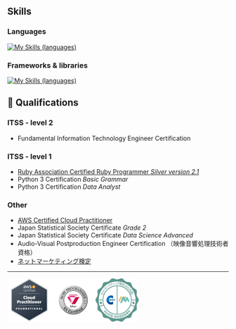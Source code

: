 ## Skills

### Languages
[![My Skills (languages)](https://skillicons.dev/icons?i=ruby,js,ts,py,elixir,html,css)](https://skillicons.dev)

### Frameworks & libraries
[![My Skills (languages)](https://skillicons.dev/icons?i=rails,react,vue,electron,tailwind,fastapi,heroku)](https://skillicons.dev)

## 🏅 Qualifications

### ITSS - level 2

- Fundamental Information Technology Engineer Certification

### ITSS - level 1

- [Ruby Association Certified Ruby Programmer _Silver version 2.1_](https://www.credential.net/c985f2eb-bcea-4397-8177-51a4a51385db)
- Python 3 Certification _Basic Grammar_
- Python 3 Certification _Data Analyst_

### Other

- [AWS Certified Cloud Practitioner](https://www.credly.com/badges/e27fdaf0-71ca-4964-b9ce-8e4a4dc64951/public_url)
- Japan Statistical Society Certificate _Grade 2_
- Japan Statistical Society Certificate _Data Science Advanced_
- Audio-Visual Postproduction Engineer Certification （映像音響処理技術者資格）
- [ネットマーケティング検定](https://www.openbadge-global.com/api/v1.0/openBadge/v2/Wallet/Public/GetAssertionShare/VTloMEUyd01TNG1DZU41dVR3a1N0Zz09)

---

<div style="display: flex; align-items: center;">
  <img height="100px" src="./emblems/aws-certified-cloud-practitioner.png" alt="AWS Certified Cloud Practitioner" >
  <img height="100px" src="./emblems/logo_silver_v21.svg" alt="Ruby Silver">
  <img height="100px" src="./emblems/net_marketing.png" alt="Net Marketing Certificate" >
</div>

<!--
**yudukikun5120/yudukikun5120** is a ✨ _special_ ✨ repository because its `README.md` (this file) appears on your GitHub profile.

Here are some ideas to get you started:

- 🔭 I’m currently working on ...
- 🌱 I’m currently learning ...
- 👯 I’m looking to collaborate on ...
- 🤔 I’m looking for help with ...
- 💬 Ask me about ...
- 📫 How to reach me: ...
- 😄 Pronouns: ...
- ⚡ Fun fact: ...
-->
